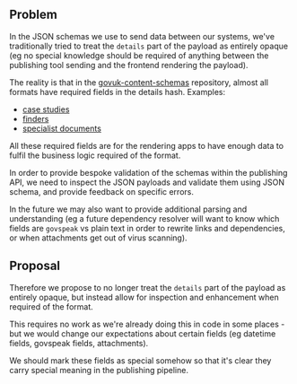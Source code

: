 ## Problem

In the JSON schemas we use to send data between our systems, we've traditionally tried to treat the `details` part of the payload as entirely opaque (eg no special knowledge should be required of anything between the publishing tool sending and the frontend rendering the payload).

The reality is that in the [govuk-content-schemas](https://github.com/alphagov/govuk-content-schemas) repository, almost all formats have required fields in the details hash. Examples:

- [case studies](https://github.com/alphagov/govuk-content-schemas/blob/b02afaac06ddd965e114b3ff577faf1952c628e0/formats/case_study/publisher/details.json#L6-L7)
- [finders](https://github.com/alphagov/govuk-content-schemas/blob/b02afaac06ddd965e114b3ff577faf1952c628e0/formats/finder/publisher/details.json#L6-L7)
- [specialist documents](https://github.com/alphagov/govuk-content-schemas/blob/b02afaac06ddd965e114b3ff577faf1952c628e0/formats/specialist_document/publisher/details.json#L6-L8)

All these required fields are for the rendering apps to have enough data to fulfil the business logic required of the format.

In order to provide bespoke validation of the schemas within the publishing API, we need to inspect the JSON payloads and validate them using JSON schema, and provide feedback on specific errors.

In the future we may also want to provide additional parsing and understanding (eg a future dependency resolver will want to know which fields are&nbsp;`govspeak`&nbsp;vs plain text in order to rewrite links and dependencies, or when attachments get out of virus scanning).

## Proposal

Therefore we propose to no longer treat the `details`&nbsp;part of the payload as entirely opaque, but instead allow for inspection and enhancement when required of the format.

This requires no work as we're already doing this in code in some places - but we would change our expectations about certain fields (eg datetime fields, govspeak fields, attachments).

We should mark these fields as special somehow so that it's clear they carry special meaning in the publishing pipeline.

&nbsp;

&nbsp;

&nbsp;

&nbsp;

&nbsp;

&nbsp;

&nbsp;

